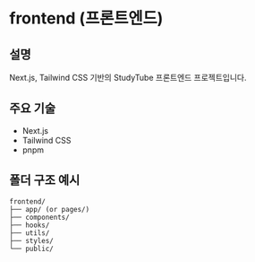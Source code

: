 # frontend (프론트엔드)

## 설명
Next.js, Tailwind CSS 기반의 StudyTube 프론트엔드 프로젝트입니다.

## 주요 기술
- Next.js
- Tailwind CSS
- pnpm

## 폴더 구조 예시
```
frontend/
├── app/ (or pages/)
├── components/
├── hooks/
├── utils/
├── styles/
└── public/
``` 